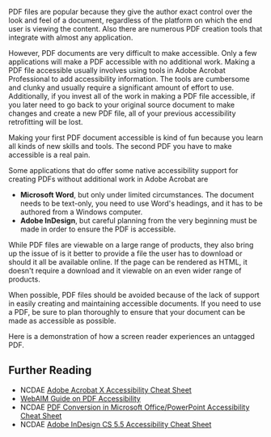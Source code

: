 PDF files are popular because they give the author exact control over
the look and feel of a document, regardless of the platform on which the
end user is viewing the content. Also there are numerous PDF creation
tools that integrate with almost any application.

However, PDF documents are very difficult to make accessible. Only a few
applications will make a PDF accessible with no additional work. Making
a PDF file accessible usually involves using tools in Adobe Acrobat
Professional to add accessibility information. The tools are cumbersome
and clunky and usually require a significant amount of effort to use.
Additionally, if you invest all of the work in making a PDF file
accessible, if you later need to go back to your original source
document to make changes and create a new PDF file, all of your previous
accessibility retrofitting will be lost.

Making your first PDF document accessible is kind of fun because you
learn all kinds of new skills and tools. The second PDF you have to make
accessible is a real pain.

Some applications that do offer some native accessibility support for
creating PDFs without additional work in Adobe Acrobat are

-   **Microsoft Word**, but only under limited circumstances. The
    document needs to be text-only, you need to use Word's headings, and
    it has to be authored from a Windows computer.
-   **Adobe InDesign**, but careful planning from the very beginning
    must be made in order to ensure the PDF is accessible.

While PDF files are viewable on a large range of products, they also
bring up the issue of is it better to provide a file the user has to
download or should it all be available online. If the page can be
rendered as HTML, it doesn't require a download and it viewable on an
even wider range of products.

When possible, PDF files should be avoided because of the lack of
support in easily creating and maintaining accessible documents. If you
need to use a PDF, be sure to plan thoroughly to ensure that your
document can be made as accessible as possible.

Here is a demonstration of how a screen reader experiences an untagged
PDF.

Further Reading
---------------

-   NCDAE [Adobe Acrobat X Accessibility Cheat
    Sheet](http://ncdae.org/resources/cheatsheets/acrobat.php)
-   [WebAIM Guide on PDF
    Accessibility](http://webaim.org/techniques/acrobat/acrobat)
-   NCDAE [PDF Conversion in Microsoft Office/PowerPoint Accessibility
    Cheat Sheet](http://ncdae.org/resources/cheatsheets/pdf.php)
-   NCDAE [Adobe InDesign CS 5.5 Accessibility Cheat
    Sheet](http://ncdae.org/resources/cheatsheets/indesign.php)

